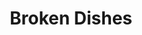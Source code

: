 ---
title: Broken Dishes
year: 1933
opening_date: 1933-01-10
closing_date: 
layout: productions
featured_image: 
image_caption:
image_credit:
playbill:
category:
Theatre: Theatre Jacksonville
cast:
  Sam Green: Guy Woolford
  Reverend Dr. Stump: Jack Pumpelly
  Mabel Bumpsted: Kathryn Blanchaine
  Myra Bumpsted: Louise Twitty
  Elaine Bumpsted: Margery Jones
  Quinn: Martin S. Fabian
  Jenny Bumpsted: Ruth Braun
  Cyrus Bumpsted: Sidney Clark
  Bill Clark: Stokes Perry
  A Stranger: William DeHoff
crew:
  Director: Charles F. Hopkins, Jr.
  Scenery: Ronald Kennard
  Props: Mrs. R.R. Killinger
understudies:
orchestra:
external_links:
---